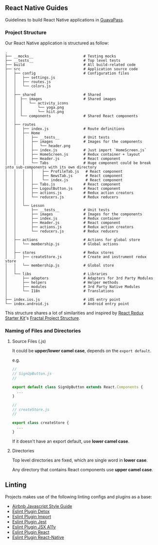## React Native Guides

Guidelines to build React Native applications in [GuavaPass](https://www.guavapass.com).

### Project Structure

Our React Native application is structured as follow:

```
.
├── __mocks__                       # Testing mocks
├── __tests__                       # Top level tests
├── build                           # All build-related code
├── src                             # Application source code
│   ├── config                      # Configuration files
│   │   ├── settings.js
│   │   ├── routes.js
│   │   └── colors.js
│   │
│   ├── shared                      # Shared
│   │  ├── images                   # Shared images
│   │  │   └── activity_icons
│   │  │       └── yoga.png
│   │  │       └── hiit.png
│   │  └── components               # Shared React components
│   │
│   ├── routes
│   │   ├── index.js                # Route definitions
│   │   ├── Home
│   │   │   ├── __tests__           # Unit tests
│   │   │   ├── images              # Images for the components
│   │   │   │   └── header.png
│   │   │   ├── index.js            # Just import `HomeScreen.js`
│   │   │   ├── HomeScreen.js       # Redux container + layout
│   │   │   ├── Header.js           # React component
│   │   │   └── Tabs                # Huge component could be break into sub-components with its own directory
│   │   │   │    ├── ProfileTab.js   # React component
│   │   │   │    ├── NewsTab.js      # React component
│   │   │   │    └── index.js        # React component
│   │   │   ├── Tabs.js             # React component
│   │   │   ├── LogoutButton.js     # React component
│   │   │   ├── actions.js          # Redux action creators
│   │   │   └── reducers.js         # Redux reducers
│   │   │
│   │   └── Lesson
│   │       ├── __tests__           # Unit tests
│   │       ├── images              # Images for the components
│   │       ├── index.js            # Redux container
│   │       ├── Header.js           # React component
│   │       ├── actions.js          # Redux action creators
│   │       └── reducers.js         # Redux reducers
│   │
│   ├── actions                     # Actions for global store
│   │   └── membership.js           # Global actions
│   │    
│   ├── stores                      # Redux stores
│   │   ├── createStore.js          # Create and instrument redux store
│   │   └── membership.js           # Global store
│   │
│   └── libs                        # Libraries
│       ├── adapters                # Adapters for 3rd Party Modules
│       ├── helpers                 # Helper methods
│       ├── modules                 # 3rd Party Native Modules
│       └── I18n                    # Translations
│
├── index.ios.js                    # iOS entry point
└── index.android.js                # Android entry point
```

This structure shares a lot of similarities and inspired by [React Redux Starter Kit](https://github.com/davezuko/react-redux-starter-kit)'s [Fractal Project Structure](https://github.com/davezuko/react-redux-starter-kit/wiki/Fractal-Project-Structure).

### Naming of Files and Directories

1. Source Files (.js)

    It could be **upper/lower camel case**, depends on the `export default`.

    e.g.

    ```javascript
    //
    // SignUpButton.js
    //

    export default class SignUpButton extends React.Components {
      ...
    }

    //
    // createStore.js
    //

    export class createStore {
      ...
    }
    ```

    If it doesn't have an export default, use **lower camel case**.

2. Directories

    Top level directories are fixed, which are single word in **lower case**.

    Any directory that contains React components use **upper camel case**.

## Linting

Projects makes use of the following linting configs and plugins as a base:

* [Airbnb Javascript Style Guide](https://github.com/airbnb/javascript)
* [Eslint Plugin Detox](https://github.com/hammadj/eslint-plugin-detox)
* [Eslint Plugin Import](https://github.com/benmosher/eslint-plugin-import)
* [Eslint Plugin Jest](https://github.com/jest-community/eslint-plugin-jest)
* [Eslint Plugin JSX A11y](https://github.com/evcohen/eslint-plugin-jsx-a11y)
* [Eslint Plugin React](https://github.com/yannickcr/eslint-plugin-react)
* [Eslint Plugin React-Native](https://github.com/Intellicode/eslint-plugin-react-native)
